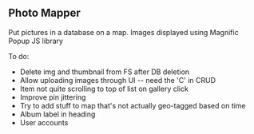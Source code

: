 ## Photo Mapper
Put pictures in a database on a map. Images displayed using Magnific Popup JS library

To do:
* Delete img and thumbnail from FS after DB deletion
* Allow uploading images through UI -- need the 'C' in CRUD
* Item not quite scrolling to top of list on gallery click
* Improve pin jittering
* Try to add stuff to map that's not actually geo-tagged based on time
* Album label in heading
* User accounts

